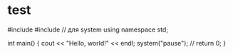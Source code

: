 # test
#include <iostream>
#include <cstdlib> // для system
using namespace std;

int main() 
{ 
    cout << "Hello, world!" << endl;
    system("pause"); //
    return 0; 
}

